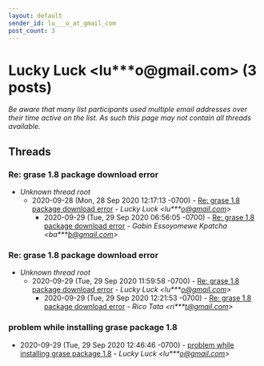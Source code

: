 ```yaml
---
layout: default
sender_id: lu___o_at_gmail_com
post_count: 3
---
```


# Lucky Luck <lu***o<span>@</span>gmail.com> (3 posts)

_Be aware that many list participants used multiple email addresses over their time active on the list. As such this page may not contain all threads available._

## Threads

### Re: grase 1.8 package download error
+ _Unknown thread root_
  + 2020-09-28 (Mon, 28 Sep 2020 12:17:13 -0700) - [Re: grase 1.8 package download error](/archive/2020/09/df6c942c8559acb08b645d9b84e6c6bfca1fd6de25b9efce75013dcd77327ee7) - _Lucky Luck \<lu***o@gmail.com\>_
    + 2020-09-29 (Tue, 29 Sep 2020 06:56:05 -0700) - [Re: grase 1.8 package download error](/archive/2020/09/b6454978c576c3a462c96e82596821ab328385af9bf07b833c032c93ad4df92a) - _Gabin Essoyomewe Kpatcha \<ba***b@gmail.com\>_

### Re: grase 1.8 package download error
+ _Unknown thread root_
  + 2020-09-29 (Tue, 29 Sep 2020 11:59:58 -0700) - [Re: grase 1.8 package download error](/archive/2020/09/383bdf6ebfd7a2e6d4c02f1813442696348f3c2a6e5734f97631df6a49f48540) - _Lucky Luck \<lu***o@gmail.com\>_
    + 2020-09-29 (Tue, 29 Sep 2020 12:21:53 -0700) - [Re: grase 1.8 package download error](/archive/2020/09/a88885a6514c8121d2c3563becf705fc9e26ce562d338121cb6253bbb61f754a) - _Rico Tata \<ri***t@gmail.com\>_

### problem while installing grase package 1.8
+ 2020-09-29 (Tue, 29 Sep 2020 12:46:46 -0700) - [problem while installing grase package 1.8](/archive/2020/09/d3eaec7c3ffcdee7df02a76786b132a59eaf01845a4140f054910dfaf63204aa) - _Lucky Luck \<lu***o@gmail.com\>_

